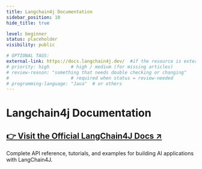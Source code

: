 ```yaml
---
title: Langchain4j Documentation
sidebar_position: 10
hide_title: true

level: beginner
status: placeholder
visibility: public

# OPTIONAL TAGS:
external-link: https://docs.langchain4j.dev/  #if the resource is external
# priority: high        # high / medium (for missing articles)
# review-reason: "something that needs double checking or changing"
#                       # required when status = review-needed
# programming-language: "Java"  # or others
---
```


# Langchain4j Documentation

**<h2><a href="https://docs.langchain4j.dev/" target="_blank" rel="noopener noreferrer">👉 Visit the Official LangChain4J Docs ↗</a></h2>**

Complete API reference, tutorials, and examples for building AI applications with LangChain4J.